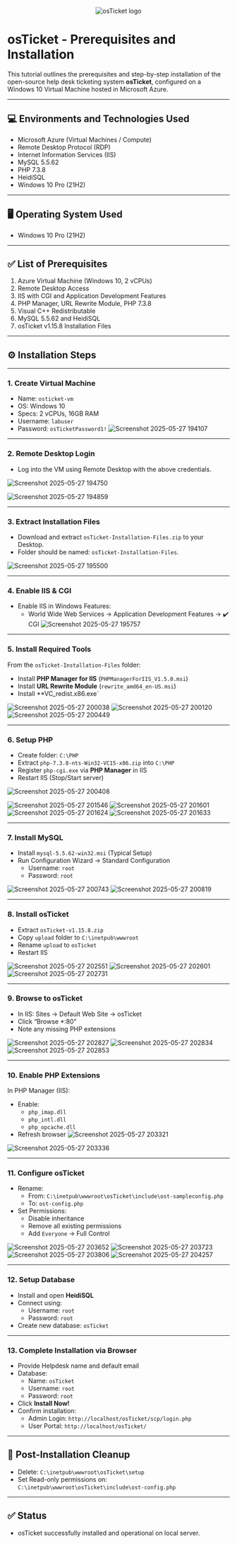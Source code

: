 <p align="center">
<img src="https://i.imgur.com/Clzj7Xs.png" alt="osTicket logo"/>
</p>

# osTicket - Prerequisites and Installation

This tutorial outlines the prerequisites and step-by-step installation of the open-source help desk ticketing system **osTicket**, configured on a Windows 10 Virtual Machine hosted in Microsoft Azure.


---

## 💻 Environments and Technologies Used
- Microsoft Azure (Virtual Machines / Compute)
- Remote Desktop Protocol (RDP)
- Internet Information Services (IIS)
- MySQL 5.5.62
- PHP 7.3.8
- HeidiSQL
- Windows 10 Pro (21H2)

---

## 🖥️ Operating System Used
- Windows 10 Pro (21H2)

---

## ✅ List of Prerequisites
1. Azure Virtual Machine (Windows 10, 2 vCPUs)
2. Remote Desktop Access
3. IIS with CGI and Application Development Features
4. PHP Manager, URL Rewrite Module, PHP 7.3.8
5. Visual C++ Redistributable
6. MySQL 5.5.62 and HeidiSQL
7. osTicket v1.15.8 Installation Files

---

## ⚙️ Installation Steps
---
### 1. Create Virtual Machine
- Name: `osticket-vm`
- OS: Windows 10
- Specs: 2 vCPUs, 16GB RAM
- Username: `labuser`
- Password: `osTicketPassword1!`
![Screenshot 2025-05-27 194107](https://github.com/user-attachments/assets/19e676f5-5adf-485e-9d88-5eb8f9a7576f)

---
### 2. Remote Desktop Login
- Log into the VM using Remote Desktop with the above credentials.

![Screenshot 2025-05-27 194750](https://github.com/user-attachments/assets/c0a993e6-fd13-4729-9d1e-d3256d5506ee)

![Screenshot 2025-05-27 194859](https://github.com/user-attachments/assets/6ed962ac-9644-459e-99e3-d3d26b5f23c9)

---
### 3. Extract Installation Files
- Download and extract `osTicket-Installation-Files.zip` to your Desktop.
- Folder should be named: `osTicket-Installation-Files`.


![Screenshot 2025-05-27 195500](https://github.com/user-attachments/assets/e0ad6507-5472-41d2-a019-ae8b5c141aa4)


---
### 4. Enable IIS & CGI
- Enable IIS in Windows Features:
  - World Wide Web Services → Application Development Features → ✔️ CGI
 ![Screenshot 2025-05-27 195757](https://github.com/user-attachments/assets/9571b357-8a3f-48cc-8c6f-e52340cc9b8f)

---

### 5. Install Required Tools
From the `osTicket-Installation-Files` folder:
- Install **PHP Manager for IIS** (`PHPManagerForIIS_V1.5.0.msi`)
- Install **URL Rewrite Module** (`rewrite_amd64_en-US.msi`)
- Install **VC_redist.x86.exe`

  
![Screenshot 2025-05-27 200038](https://github.com/user-attachments/assets/4f6e7ab6-9ada-44d3-b562-de7dd3bfd322)
![Screenshot 2025-05-27 200120](https://github.com/user-attachments/assets/46315d9c-1ffa-45dc-8ea8-52d60684a2b9)
![Screenshot 2025-05-27 200449](https://github.com/user-attachments/assets/254eafa2-3cab-4a5e-9c1a-13b1dc1885d1)



---

### 6. Setup PHP
- Create folder: `C:\PHP`
- Extract `php-7.3.8-nts-Win32-VC15-x86.zip` into `C:\PHP`
- Register `php-cgi.exe` via **PHP Manager** in IIS
- Restart IIS (Stop/Start server)

![Screenshot 2025-05-27 200408](https://github.com/user-attachments/assets/1daddcd5-de19-415c-b3db-57ca558db9ee)

![Screenshot 2025-05-27 201546](https://github.com/user-attachments/assets/c319d3e6-339d-48e7-9fd3-ea03b3195a17)
![Screenshot 2025-05-27 201601](https://github.com/user-attachments/assets/bdb8fe08-c359-463d-8699-6325d0f6091d)
![Screenshot 2025-05-27 201624](https://github.com/user-attachments/assets/751d2744-d01a-469a-b17d-b7b0b7ff0f53)
![Screenshot 2025-05-27 201633](https://github.com/user-attachments/assets/b13518b4-ba52-47ed-8bb5-87fe1f6f4479)

---

### 7. Install MySQL
- Install `mysql-5.5.62-win32.msi` (Typical Setup)
- Run Configuration Wizard → Standard Configuration
  - Username: `root`
  - Password: `root`
 

![Screenshot 2025-05-27 200743](https://github.com/user-attachments/assets/0176ea6f-3699-4be0-a8dc-41244993f010)
![Screenshot 2025-05-27 200819](https://github.com/user-attachments/assets/1168f71b-4bdf-49cb-8d27-9b47cb10785a)


---

### 8. Install osTicket
- Extract `osTicket-v1.15.8.zip`
- Copy `upload` folder to `C:\inetpub\wwwroot`
- Rename `upload` to `osTicket`
- Restart IIS

  
![Screenshot 2025-05-27 202551](https://github.com/user-attachments/assets/2e18aa38-789d-4891-83db-596fcb2058db)
![Screenshot 2025-05-27 202601](https://github.com/user-attachments/assets/be43142d-9ada-43ae-b664-f0181d7a3cdb)
![Screenshot 2025-05-27 202731](https://github.com/user-attachments/assets/bb29edbf-7a3d-42e8-92a9-264fe4f0b161)


---
### 9. Browse to osTicket
- In IIS: Sites → Default Web Site → osTicket
- Click “Browse *:80”
- Note any missing PHP extensions

![Screenshot 2025-05-27 202827](https://github.com/user-attachments/assets/909f7d01-842b-49c4-af7d-567c987b7b3b)
![Screenshot 2025-05-27 202834](https://github.com/user-attachments/assets/2fc11d8d-99b5-4925-9994-6a9cdea23dc0)
![Screenshot 2025-05-27 202853](https://github.com/user-attachments/assets/653b1590-2014-4f5f-ad5c-2a24d64fbf3d)

---
### 10. Enable PHP Extensions
In PHP Manager (IIS):
- Enable:
  - `php_imap.dll`
  - `php_intl.dll`
  - `php_opcache.dll`
- Refresh browser
![Screenshot 2025-05-27 203321](https://github.com/user-attachments/assets/7545c611-d339-4fbd-808a-3d3405ca0a0f)

![Screenshot 2025-05-27 203336](https://github.com/user-attachments/assets/d5b9f4f0-394a-4256-a708-9337ee69903a)

---
### 11. Configure osTicket
- Rename:
  - From: `C:\inetpub\wwwroot\osTicket\include\ost-sampleconfig.php`
  - To: `ost-config.php`
- Set Permissions:
  - Disable inheritance
  - Remove all existing permissions
  - Add `Everyone` → Full Control
 
  
![Screenshot 2025-05-27 203652](https://github.com/user-attachments/assets/255b1541-eab0-45f8-a152-4c528e2ce94c)
![Screenshot 2025-05-27 203723](https://github.com/user-attachments/assets/c3e74d52-4a45-4716-89b7-0f6b950b02e2)
![Screenshot 2025-05-27 203806](https://github.com/user-attachments/assets/0ba6a5ec-5251-4467-a018-e546a43a7f7d)
![Screenshot 2025-05-27 204257](https://github.com/user-attachments/assets/0daf2708-cbc0-425a-b0b8-2af4d0688cb7)


---
### 12. Setup Database
- Install and open **HeidiSQL**
- Connect using:
  - Username: `root`
  - Password: `root`
- Create new database: `osTicket`


---
### 13. Complete Installation via Browser
- Provide Helpdesk name and default email
- Database:
  - Name: `osTicket`
  - Username: `root`
  - Password: `root`
- Click **Install Now!**
- Confirm installation:
  - Admin Login: `http://localhost/osTicket/scp/login.php`
  - User Portal: `http://localhost/osTicket/`

---

## 🧹 Post-Installation Cleanup
- Delete: `C:\inetpub\wwwroot\osTicket\setup`
- Set Read-only permissions on: `C:\inetpub\wwwroot\osTicket\include\ost-config.php`

---

## ✅ Status
- osTicket successfully installed and operational on local server.
